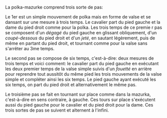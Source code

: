 La polka-mazurke comprend trois sorte de pas:

Le 1er est un simple mouvement de polka mais en forme de valse et se dansant sur une mesure à trois temps. Le cavalier part du pied gauche et la dame du pied droit comme pour la polka. Les trois temps de ce premie	r pas se composent d'un _dégagé_ du pied gauche en glissant obliquement, d'un _coupé-dessous_ du pied droit et d'un _jeté_, en sautant légèrement, puis de même en partant du pied droit, et tournant comme pour la valse sans s'arrêter au 3me temps.

Le second pas se compose de six temps, c'est-à-dire: deux mesures de trois temps et voici comment: le cavalier part du pied gauche en exécutant les deux premier temps de la valse simple suivis d'un _fouetté_ en arrière pour reprendre tout aussitôt du même pied les trois mouvements de la valse simple et compléter ainsi les six temps. Le pied gauche ayant exécuté les six temps, on part du pied droit et alternativement le même pas.

Le troisième pas se fait en tournant sur place comme dans la mazurka, c'est-à-dire en sens contraire, à gauche. Ces tours sur place s'exécutent aussi du pied gauche pour le cavalier et du pied droit pour la dame. Ces trois sortes de pas se suivent et alternent à l'infini.
